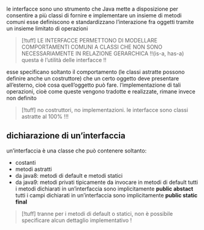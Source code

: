 le interfacce sono uno strumento che Java mette a disposizione per consentire a più classi di fornire e implementare un insieme di metodi comuni
esse definiscono e standardizzano l’interazione fra oggetti tramite un insieme limitato di operazioni
>[!tuff] LE INTERFACCE PERMETTONO DI MODELLARE COMPORTAMENTI COMUNI A CLASSI CHE NON SONO NECESSARIAMENTE IN RELAZIONE GERARCHICA !!(is-a, has-a)
>questa è l’utilità delle interfacce !!


esse specificano soltanto il comportamento (le classi astratte possono definire anche un costruttore) che un certo oggetto deve presentare all’esterno, cioè cosa quell’oggetto può fare. l’implementazione di tali operazioni, cioè come queste vengono tradotte e realizzate, rimane invece non definito
>[!tuff] no costruttori, no implementazioni. le interfacce sono classi astratte al 100% !!!


## dichiarazione di un’interfaccia
un’interfaccia è una classe che può contenere soltanto:
- costanti
- metodi astratti
- da java8: metodi di default e metodi statici
- da java9: metodi privati tipicamente da invocare in metodi di default
tutti i metodi dichiarati in un’interfaccia sono implicitamente **public abstact**
tutti i campi dichiarati in un’interfaccia sono implicitamente **public static final**
>[!tuff] tranne per i metodi di default o statici, non è possibile specificare alcun dettaglio implementativo !
>